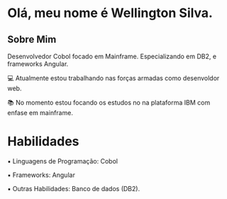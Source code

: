 <!DOCTYPE html>
<h1>Olá, meu nome é Wellington Silva.</h1>
<h2>Sobre Mim</h2>
<body>
<p>Desenvolvedor Cobol focado em Mainframe. Especializando em DB2, e frameworks Angular.</p>

<p>💻 Atualmente estou trabalhando nas forças armadas como desenvoldor web.</p>
<p>📚 No momento estou focando os estudos no na plataforma IBM com enfase em mainframe.</p>
<h1>Habilidades</h1>

<p>▪ Linguagens de Programação: Cobol</p>
<p>▪ Frameworks: Angular</p>
<p>▪ Outras Habilidades: Banco de dados (DB2).</p>

</body>

</html>
